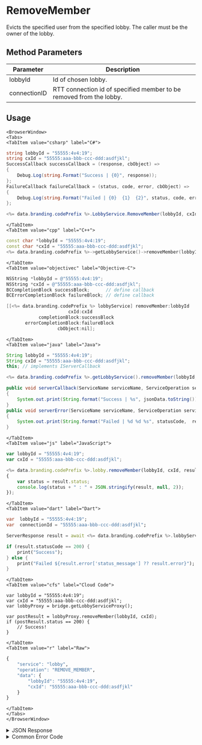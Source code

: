 # RemoveMember

Evicts the specified user from the specified lobby. The caller must be the owner of the lobby.

<PartialServop service_name="lobby" operation_name="REMOVE_MEMBER" />

## Method Parameters

| Parameter    | Description                                                         |
| ------------ | ------------------------------------------------------------------- |
| lobbyId      | Id of chosen lobby.                                                 |
| connectionID | RTT connection id of specified member to be removed from the lobby. |

## Usage

```mdx-code-block
<BrowserWindow>
<Tabs>
<TabItem value="csharp" label="C#">
```

```csharp
string lobbyId = "55555:4v4:19";
string cxId = "55555:aaa-bbb-ccc-ddd:asdfjkl";
SuccessCallback successCallback = (response, cbObject) =>
{
    Debug.Log(string.Format("Success | {0}", response));
};
FailureCallback failureCallback = (status, code, error, cbObject) =>
{
    Debug.Log(string.Format("Failed | {0}  {1}  {2}", status, code, error));
};

<%= data.branding.codePrefix %>.LobbyService.RemoveMember(lobbyId, cxId, successCallback, failureCallback);
```

```mdx-code-block
</TabItem>
<TabItem value="cpp" label="C++">
```

```cpp
const char *lobbyId = "55555:4v4:19";
const char *cxId = "55555:aaa-bbb-ccc-ddd:asdfjkl";
<%= data.branding.codePrefix %>->getLobbyService()->removeMember(lobbyId, cxId, this);
```

```mdx-code-block
</TabItem>
<TabItem value="objectivec" label="Objective-C">
```

```objectivec
NSString *lobbyId = @"55555:4v4:19";
NSString *cxId = @"55555:aaa-bbb-ccc-ddd:asdfjkl";
BCCompletionBlock successBlock;      // define callback
BCErrorCompletionBlock failureBlock; // define callback

[[<%= data.branding.codePrefix %> lobbyService] removeMember:lobbyId
                       cxId:cxId
            completionBlock:successBlock
       errorCompletionBlock:failureBlock
                   cbObject:nil];
```

```mdx-code-block
</TabItem>
<TabItem value="java" label="Java">
```

```java
String lobbyId = "55555:4v4:19";
String cxId = "55555:aaa-bbb-ccc-ddd:asdfjkl";
this; // implements IServerCallback

<%= data.branding.codePrefix %>.getLobbyService().removeMember(lobbyId, cxId, this);

public void serverCallback(ServiceName serviceName, ServiceOperation serviceOperation, JSONObject jsonData)
{
    System.out.print(String.format("Success | %s", jsonData.toString()));
}
public void serverError(ServiceName serviceName, ServiceOperation serviceOperation, int statusCode, int reasonCode, String jsonError)
{
    System.out.print(String.format("Failed | %d %d %s", statusCode,  reasonCode, jsonError.toString()));
}
```

```mdx-code-block
</TabItem>
<TabItem value="js" label="JavaScript">
```

```javascript
var lobbyId = "55555:4v4:19";
var cxId = "55555:aaa-bbb-ccc-ddd:asdfjkl";

<%= data.branding.codePrefix %>.lobby.removeMember(lobbyId, cxId, result =>
{
	var status = result.status;
	console.log(status + " : " + JSON.stringify(result, null, 2));
});
```

```mdx-code-block
</TabItem>
<TabItem value="dart" label="Dart">
```

```dart
var  lobbyId = "55555:4v4:19";
var  connectionId = "55555:aaa-bbb-ccc-ddd:asdfjkl";

ServerResponse result = await <%= data.branding.codePrefix %>.lobbyService.removeMember(lobbyId:lobbyId, connectionId:connectionId);

if (result.statusCode == 200) {
    print("Success");
} else {
    print("Failed ${result.error['status_message'] ?? result.error}");
}
```

```mdx-code-block
</TabItem>
<TabItem value="cfs" label="Cloud Code">
```

```cfscript
var lobbyId = "55555:4v4:19";
var cxId = "55555:aaa-bbb-ccc-ddd:asdfjkl";
var lobbyProxy = bridge.getLobbyServiceProxy();

var postResult = lobbyProxy.removeMember(lobbyId, cxId);
if (postResult.status == 200) {
    // Success!
}
```

```mdx-code-block
</TabItem>
<TabItem value="r" label="Raw">
```

```r
{
	"service": "lobby",
	"operation": "REMOVE_MEMBER",
	"data": {
		"lobbyId": "55555:4v4:19",
		"cxId": "55555:aaa-bbb-ccc-ddd:asdfjkl"
	}
}
```

```mdx-code-block
</TabItem>
</Tabs>
</BrowserWindow>
```

<details>
<summary>JSON Response</summary>

```json
{
    "status": 200,
    "data": {}
}
```

</details>

<details>
<summary>Common Error Code</summary>

### Status Codes

| Code  | Name            | Description                          |
| ----- | --------------- | ------------------------------------ |
| 40601 | RTT_NOT_ENABLED | RTT must be enabled for this feature |

</details>
